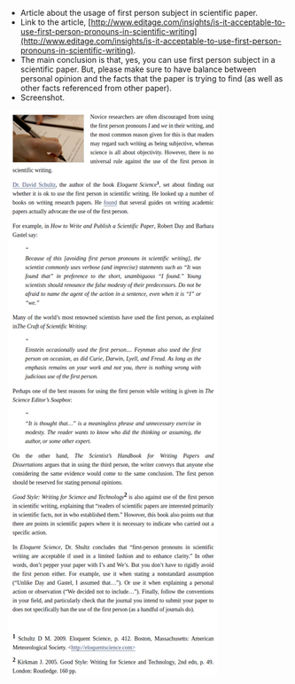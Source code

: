 * Article about the usage of first person subject in scientific paper.
* Link to the article, [http://www.editage.com/insights/is-it-acceptable-to-use-first-person-pronouns-in-scientific-writing](http://www.editage.com/insights/is-it-acceptable-to-use-first-person-pronouns-in-scientific-writing).
* The main conclusion is that, yes, you can use first person subject in a scientific paper. But, please make sure to have balance between personal opinion and the facts that the paper is trying to find (as well as other facts referenced from other paper).
* Screenshot.

![./20170313-1439-cet-usage-of-first-person-in-scientific-paper-1.png](./20170313-1439-cet-usage-of-first-person-in-scientific-paper-1.png)